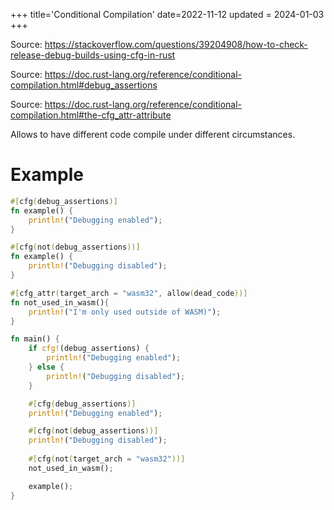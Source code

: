 +++
title='Conditional Compilation'
date=2022-11-12
updated = 2024-01-03
+++

Source: <https://stackoverflow.com/questions/39204908/how-to-check-release-debug-builds-using-cfg-in-rust>

Source: <https://doc.rust-lang.org/reference/conditional-compilation.html#debug_assertions>

Source: <https://doc.rust-lang.org/reference/conditional-compilation.html#the-cfg_attr-attribute>

Allows to have different code compile under different circumstances.

# Example

```rust
#[cfg(debug_assertions)]
fn example() {
    println!("Debugging enabled");
}

#[cfg(not(debug_assertions))]
fn example() {
    println!("Debugging disabled");
}

#[cfg_attr(target_arch = "wasm32", allow(dead_code))]
fn not_used_in_wasm(){
    println!("I'm only used outside of WASM)");
}

fn main() {
    if cfg!(debug_assertions) {
        println!("Debugging enabled");
    } else {
        println!("Debugging disabled");
    }

    #[cfg(debug_assertions)]
    println!("Debugging enabled");

    #[cfg(not(debug_assertions))]
    println!("Debugging disabled");
    
    #[cfg(not(target_arch = "wasm32"))]
    not_used_in_wasm();

    example();
}
```
